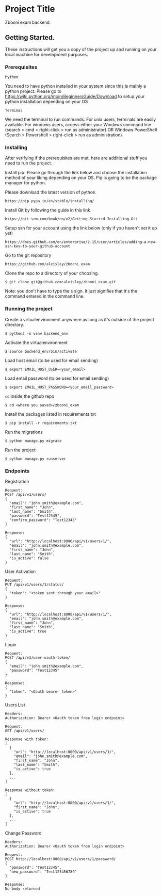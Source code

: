 # Project Title

Zbooni exam backend.

## Getting Started.

These instructions will get you a copy of the project up and running on your local machine for development purposes.

### Prerequisites

```
Python
```

You need to have python installed in your system since this is mainly a python project.
Please go to https://wiki.python.org/moin/BeginnersGuide/Download to setup your python installation depending on your OS

```
Terminal
```
We need the terminal to run commands. For unix users, terminals are easily available. For windows users, access either your Windows command line (search > cmd > right-click > run as administrator) OR Windows PowerShell (Search > Powershell > right-click > run as administration)

### Installing

After verifying if the prerequisites are met, here are additional stuff you need to run the project.

Install pip. Please go through the link below and choose the installation method of your liking depending on your OS. Pip is going to be the package manager for python.

Please download the latest version of python.
```
https://pip.pypa.io/en/stable/installing/
```

Install Git by following the guide in this link.
```
https://git-scm.com/book/en/v2/Getting-Started-Installing-Git
```

Setup ssh for your account using the link below (only if you haven't set it up yet)
```
https://docs.github.com/en/enterprise/2.15/user/articles/adding-a-new-ssh-key-to-your-github-account
```

Go to the git repository
```
https://github.com/aleisley/zbooni_exam
```

Clone the repo to a directory of your choosing.
```
$ git clone git@github.com:aleisley/zbooni_exam.git
```
Note: you don't have to type the `$` sign. It just signifies that it's the command entered in the command line.


### Running the project

Create a virtualenvironment anywhere as long as it's outside of the project directory.
```
$ python3 -m venv backend_env
```

Activate the virtualenvironment
```
$ source backend_env/bin/activate
```

Load host email (to be used for email sending)
```
$ export EMAIL_HOST_USER=<your_email>
```

Load email password (to be used for email sending)
```
$ export EMAIL_HOST_PASSWORD=<your_email_password>
```

`cd` inside the github repo
```
$ cd <where you saved>/zbooni_exam
```

Install the packages listed in requirements.txt
```
$ pip install -r requirements.txt
```

Run the migrations
```
$ python manage.py migrate
```

Run the project
```
$ python manage.py runserver
```

### Endpoints
Registration
```
Request:
POST /api/v1/users/
{
  "email": "john.smith@example.com",
  "first_name": "John",
  "last_name": "Smith",
  "password": "Test12345",
  "confirm_password": "Test12345"
}

Response:
{
  "url": "http://localhost:8000/api/v1/users/1/",
  "email": "john.smith@example.com",
  "first_name": "John",
  "last_name": "Smith",
  "is_active": false
}
```

User Activation
```
Request:
PUT /api/v1/users/1/status/
{
  "token": "<token sent through your email>"
}

Response:
{
  "url": "http://localhost:8000/api/v1/users/1/",
  "email": "john.smith@example.com",
  "first_name": "John",
  "last_name": "Smith",
  "is_active": true
}
```

Login
```
Request:
POST /api/v1/user-oauth-token/
{
  "email": "john.smith@example.com",
  "password": "Test12345"
}

Response:
{
  "token": "<Oauth bearer token>"
}
```

Users List
```
Headers:
Authorization: Bearer <Oauth token from login endpoint>

Request:
GET /api/v1/users/

Response with token:
[
  {
    "url": "http://localhost:8000/api/v1/users/1/",
    "email": "john.smith@example.com",
    "first_name": "John",
    "last_name": "Smith",
    "is_active": true
  },
  ...
]

Response without token:
[
  {
    "url": "http://localhost:8000/api/v1/users/1/",
    "first_name": "John",
    "is_active": true
  },
  ...
]
```

Change Password
```
Headers:
Authorization: Bearer <Oauth token from login endpoint>

Request:
POST http://localhost:8000/api/v1/users/1/password/
{
  "password": "Test12345",
  "new_password": "Test123456789"
}

Response:
No body returned
```

